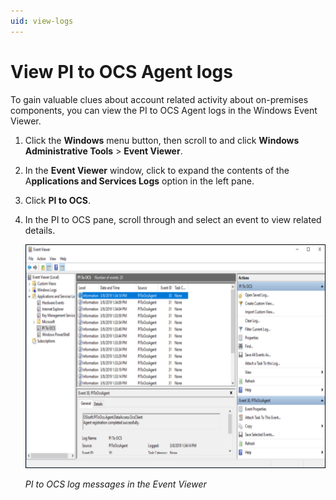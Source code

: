 ```yaml
---
uid: view-logs
---
```


# View PI to OCS Agent logs

To gain valuable clues about account related activity about on-premises components, you can view the PI to OCS Agent logs in the Windows Event Viewer.

1. Click the **Windows** menu button, then scroll to and click **Windows Administrative Tools** > **Event Viewer**.
2. In the **Event Viewer** window, click to expand the contents of the A**pplications and Services Logs** option in the left pane.
3. Click **PI to OCS**.
4. In the PI to OCS pane, scroll through and select an event to view related details.

    ![ ](../images/event-viewer.png "PI to OCS log messages in the Event Viewer")

    _PI to OCS log messages in the Event Viewer_
